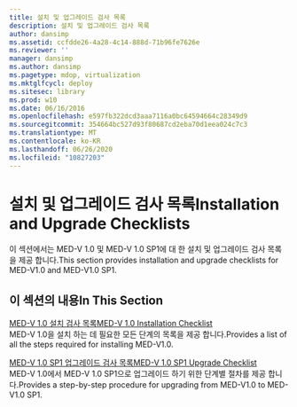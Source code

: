 ```yaml
---
title: 설치 및 업그레이드 검사 목록
description: 설치 및 업그레이드 검사 목록
author: dansimp
ms.assetid: ccfdde26-4a28-4c14-888d-71b96fe7626e
ms.reviewer: ''
manager: dansimp
ms.author: dansimp
ms.pagetype: mdop, virtualization
ms.mktglfcycl: deploy
ms.sitesec: library
ms.prod: w10
ms.date: 06/16/2016
ms.openlocfilehash: e597fb322dcd3aaa7116a0bc64594664c28349d9
ms.sourcegitcommit: 354664bc527d93f80687cd2eba70d1eea024c7c3
ms.translationtype: MT
ms.contentlocale: ko-KR
ms.lasthandoff: 06/26/2020
ms.locfileid: "10827203"
---
```

# <span data-ttu-id="c3937-103">설치 및 업그레이드 검사 목록</span><span class="sxs-lookup"><span data-stu-id="c3937-103">Installation and Upgrade Checklists</span></span>


<span data-ttu-id="c3937-104">이 섹션에서는 MED-V 1.0 및 MED-V 1.0 SP1에 대 한 설치 및 업그레이드 검사 목록을 제공 합니다.</span><span class="sxs-lookup"><span data-stu-id="c3937-104">This section provides installation and upgrade checklists for MED-V1.0 and MED-V1.0 SP1.</span></span>

## <span data-ttu-id="c3937-105">이 섹션의 내용</span><span class="sxs-lookup"><span data-stu-id="c3937-105">In This Section</span></span>


<a href="" id="med-v-1-0-installation-checklist"></a>[<span data-ttu-id="c3937-106">MED-V 1.0 설치 검사 목록</span><span class="sxs-lookup"><span data-stu-id="c3937-106">MED-V 1.0 Installation Checklist</span></span>](med-v-10-installation-checklist.md)  
<span data-ttu-id="c3937-107">MED-V 1.0을 설치 하는 데 필요한 모든 단계의 목록을 제공 합니다.</span><span class="sxs-lookup"><span data-stu-id="c3937-107">Provides a list of all the steps required for installing MED-V1.0.</span></span>

<a href="" id="med-v-1-0-sp1-upgrade-checklist"></a>[<span data-ttu-id="c3937-108">MED-V 1.0 SP1 업그레이드 검사 목록</span><span class="sxs-lookup"><span data-stu-id="c3937-108">MED-V 1.0 SP1 Upgrade Checklist</span></span>](med-v-10-sp1-upgrade-checklistmedv-10-sp1.md)  
<span data-ttu-id="c3937-109">MED-V 1.0에서 MED-V 1.0 SP1으로 업그레이드 하기 위한 단계별 절차를 제공 합니다.</span><span class="sxs-lookup"><span data-stu-id="c3937-109">Provides a step-by-step procedure for upgrading from MED-V1.0 to MED-V1.0 SP1.</span></span>

 

 





